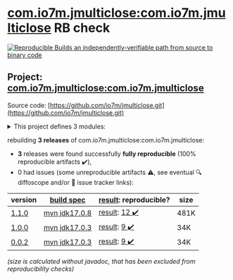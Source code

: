 [com.io7m.jmulticlose:com.io7m.jmulticlose](https://central.sonatype.com/artifact/com.io7m.jmulticlose/com.io7m.jmulticlose/1.1.0/versions) RB check
=======

[![Reproducible Builds](https://reproducible-builds.org/images/logos/rb.svg) an independently-verifiable path from source to binary code](https://reproducible-builds.org/)

## Project: [com.io7m.jmulticlose:com.io7m.jmulticlose](https://central.sonatype.com/artifact/com.io7m.jmulticlose/com.io7m.jmulticlose/1.1.0/versions)

Source code: [https://github.com/io7m/jmulticlose.git](https://github.com/io7m/jmulticlose.git)

<details><summary>This project defines 3 modules:</summary>

* [com.io7m.jmulticlose:com.io7m.jmulticlose](https://central.sonatype.com/artifact/com.io7m.jmulticlose/com.io7m.jmulticlose/1.1.0)
* [com.io7m.jmulticlose:com.io7m.jmulticlose.core](https://central.sonatype.com/artifact/com.io7m.jmulticlose/com.io7m.jmulticlose.core/1.1.0)
* [com.io7m.jmulticlose:com.io7m.jmulticlose.tests](https://central.sonatype.com/artifact/com.io7m.jmulticlose/com.io7m.jmulticlose.tests/1.1.0)
</details>

rebuilding **3 releases** of com.io7m.jmulticlose:com.io7m.jmulticlose:
- **3** releases were found successfully **fully reproducible** (100% reproducible artifacts :heavy_check_mark:),
- 0 had issues (some unreproducible artifacts :warning:, see eventual :mag: diffoscope and/or :memo: issue tracker links):

| version | [build spec](/BUILDSPEC.md) | [result](https://reproducible-builds.org/docs/jvm/): reproducible? | size |
| -- | --------- | ------ | -- |
| [1.1.0](https://central.sonatype.com/artifact/com.io7m.jmulticlose/com.io7m.jmulticlose/1.1.0/pom) | [mvn jdk17.0.8](com.io7m.jmulticlose-1.1.0.buildspec) | [result](com.io7m.jmulticlose-1.1.0.buildinfo): [12 :heavy_check_mark: ](com.io7m.jmulticlose-1.1.0.buildcompare) | 481K |
| [1.0.0](https://central.sonatype.com/artifact/com.io7m.jmulticlose/com.io7m.jmulticlose/1.0.0/pom) | [mvn jdk17.0.3](com.io7m.jmulticlose-1.0.0.buildspec) | [result](com.io7m.jmulticlose-1.0.0.buildinfo): [9 :heavy_check_mark: ](com.io7m.jmulticlose-1.0.0.buildcompare) | 34K |
| [0.0.2](https://central.sonatype.com/artifact/com.io7m.jmulticlose/com.io7m.jmulticlose/0.0.2/pom) | [mvn jdk17.0.3](com.io7m.jmulticlose-0.0.2.buildspec) | [result](com.io7m.jmulticlose-0.0.2.buildinfo): [9 :heavy_check_mark: ](com.io7m.jmulticlose-0.0.2.buildcompare) | 34K |

<i>(size is calculated without javadoc, that has been excluded from reproducibility checks)</i>

